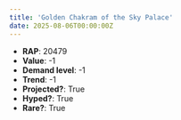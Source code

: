 ```yaml
---
title: 'Golden Chakram of the Sky Palace'
date: 2025-08-06T00:00:00Z
---
```

- **RAP**: 20479
- **Value**: -1
- **Demand level**: -1
- **Trend**: -1
- **Projected?**: True
- **Hyped?**: True
- **Rare?**: True
